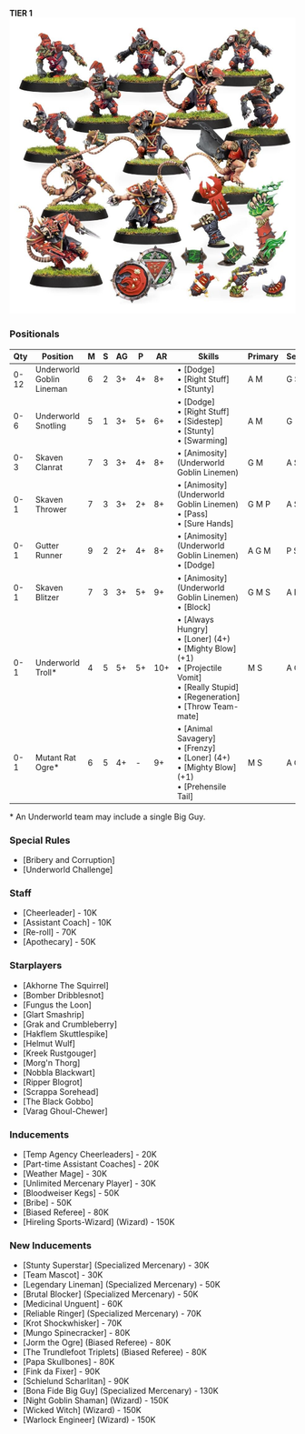 ﻿**TIER 1**
![](../media/teams/UnderworldDenizens2.jpg)

### Positionals

| Qty  | Position                  | M | S | AG | P  | AR  | Skills                                                                                                                                                       | Primary | Secondary | Cost |
| ---- | ------------------------- | - | - | -- | -- | --- | ------------------------------------------------------------------------------------------------------------------------------------------------------------ | ------- | --------- | ---- |
| 0-12 | Underworld Goblin Lineman | 6 | 2 | 3+ | 4+ | 8+  | • [Dodge]<br /> • [Right Stuff] <br /> • [Stunty]                                                                                                                  | A M     | G S       | 40K  |
| 0-6  | Underworld Snotling       | 5 | 1 | 3+ | 5+ | 6+  | • [Dodge]<br /> • [Right Stuff] <br /> • [Sidestep] <br /> • [Stunty] <br /> • [Swarming]                                                                               | A M     | G         | 15K  |
| 0-3  | Skaven Clanrat            | 7 | 3 | 3+ | 4+ | 8+  | • [Animosity] (Underworld Goblin Linemen)                                                                                                                      | G M     | A S       | 50K  |
| 0-1  | Skaven Thrower            | 7 | 3 | 3+ | 2+ | 8+  | • [Animosity] (Underworld Goblin Linemen)<br /> • [Pass] <br /> • [Sure Hands]                                                                                    | G M P  | A S       | 85K  |
| 0-1  | Gutter Runner             | 9 | 2 | 2+ | 4+ | 8+  | • [Animosity] (Underworld Goblin Linemen)<br /> • [Dodge]                                                                                                        | A G M  | P S       | 85K  |
| 0-1  | Skaven Blitzer            | 7 | 3 | 3+ | 5+ | 9+  | • [Animosity] (Underworld Goblin Linemen)<br /> • [Block]                                                                                                        | G M S  | A P       | 90K  |
| 0-1  | Underworld Troll\*        | 4 | 5 | 5+ | 5+ | 10+ | • [Always Hungry]<br /> • [Loner] (4+) <br /> • [Mighty Blow] (+1) <br /> • [Projectile Vomit] <br /> • [Really Stupid] <br /> • [Regeneration] <br /> • [Throw Team-mate] | M S    | A G P     | 115K |
| 0-1  | Mutant Rat Ogre\*         | 6 | 5 | 4+ | -  | 9+  | • [Animal Savagery]<br /> • [Frenzy] <br /> • [Loner] (4+) <br /> • [Mighty Blow] (+1) <br /> • [Prehensile Tail]                                                      | M S    | A G       | 150K |

\* An Underworld team may include a single Big Guy.

### Special Rules

* [Bribery and Corruption]
* [Underworld Challenge]

### Staff

* [Cheerleader] - 10K
* [Assistant Coach] - 10K
* [Re-roll] - 70K
* [Apothecary]  - 50K

### Starplayers

* [Akhorne The Squirrel]
* [Bomber Dribblesnot]
* [Fungus the Loon]
* [Glart Smashrip]
* [Grak and Crumbleberry]
* [Hakflem Skuttlespike]
* [Helmut Wulf]
* [Kreek Rustgouger]
* [Morg'n Thorg]
* [Nobbla Blackwart]
* [Ripper Blogrot]
* [Scrappa Sorehead]
* [The Black Gobbo]
* [Varag Ghoul-Chewer]

### Inducements

* [Temp Agency Cheerleaders] - 20K
* [Part-time Assistant Coaches] - 20K
* [Weather Mage] - 30K
* [Unlimited Mercenary Player] - 30K
* [Bloodweiser Kegs] - 50K
* [Bribe] - 50K
* [Biased Referee] - 80K
* [Hireling Sports-Wizard] (Wizard) - 150K

### New Inducements

* [Stunty Superstar] (Specialized Mercenary) - 30K
* [Team Mascot] - 30K
* [Legendary Lineman] (Specialized Mercenary) - 50K
* [Brutal Blocker] (Specialized Mercenary) - 50K
* [Medicinal Unguent] - 60K
* [Reliable Ringer] (Specialized Mercenary) - 70K
* [Krot Shockwhisker] - 70K
* [Mungo Spinecracker] - 80K
* [Jorm the Ogre] (Biased Referee) - 80K
* [The Trundlefoot Triplets] (Biased Referee) - 80K
* [Papa Skullbones] - 80K
* [Fink da Fixer] - 90K
* [Schielund Scharlitan] - 90K
* [Bona Fide Big Guy] (Specialized Mercenary) - 130K
* [Night Goblin Shaman] (Wizard) - 150K
* [Wicked Witch] (Wizard) - 150K
* [Warlock Engineer] (Wizard) - 150K
